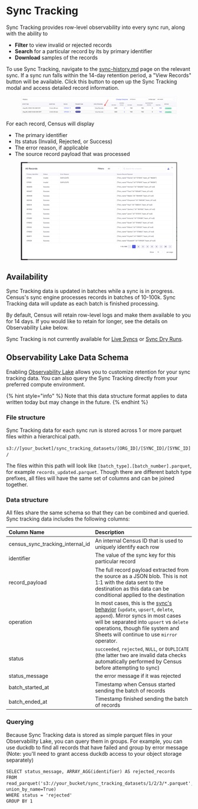 # Sync Tracking

Sync Tracking provides row-level observability into every sync run, along with the ability to

* **Filter** to view invalid or rejected records
* **Search** for a particular record by its by primary identifier
* **Download** samples of the records

To use Sync Tracking, navigate to the [sync-history.md](sync-history.md "mention") page on the relevant sync. If a sync run falls within the 14-day retention period, a "View Records" button will be available. Click this button to open up the Sync Tracking modal and access detailed record information.

<figure><img src="../../.gitbook/assets/image (2) (1).png" alt=""><figcaption></figcaption></figure>

For each record, Census will display

* The primary identifier
* Its status (Invalid, Rejected, or Success)
* The error reason, if applicable
* The source record payload that was processed

<figure><img src="../../.gitbook/assets/image (1) (1).png" alt=""><figcaption></figcaption></figure>

## Availability

Sync Tracking data is updated in batches while a sync is in progress. Census's sync engine processes records in batches of 10-100k. Sync Tracking data will update as each batch is finished processing.

By default, Census will retain row-level logs and make them available to you for 14 days. If you would like to retain for longer, see the details on Observability Lake below.

Sync Tracking is not currently available for [Live Syncs](../core-concept/live-syncs.md) or [Sync Dry Runs](sync-dry-runs.md).

## Observability Lake Data Schema

Enabling [Observability Lake](observability-lake.md) allows you to customize retention for your sync tracking data. You can also query the Sync Tracking directly from your preferred compute environment.

{% hint style="info" %}
Note that this data structure format applies to data written today but may change in the future.
{% endhint %}

### File structure

Sync Tracking data for each sync run is stored across 1 or more parquet files within a hierarchical path.

```s3://[your_bucket]/sync_tracking_datasets/[ORG_ID]/[SYNC_ID]/[SYNC_ID]/```

The files within this path will look like `[batch_type].[batch_number].parquet`, for example `records_updated.parquet`. Though there are different batch type prefixes, all files will have the same set of columns and can be joined together.

### Data structure

All files share the same schema so that they can be combined and queried. Sync tracking data includes the following columns:

| Column Name | Description |
| :---------- | :---------- |
| census_sync_tracking_internal_id | An internal Census ID that is used to uniquely identify each row |
| identifier | The value of the sync key for this particular record |
| record_payload | The full record payload extracted from the source as a JSON blob. This is not 1:1 with the data sent to the destination as this data can be conditional applied to the destination |
| operation | In most cases, this is the [sync's behavior](../core-concept#sync-behaviors) (`update`, `upsert`, `delete`, `append`). Mirror syncs in most cases will be separated into `upsert` vs `delete` operations, though file system and Sheets will continue to use `mirror` operator. |
| status | `succeeded`, `rejected`, `NULL`, or `DUPLICATE` (the latter two are invalid data checks automatically performed by Census before attempting to sync) |
| status_message | the error message if it was rejected |
| batch_started_at | Timestamp when Census started sending the batch of records |
| batch_ended_at | Timestamp finished sending the batch of records |

### Querying

Because Sync Tracking data is stored as simple parquet files in your Observability Lake, you can query them in groups. For example, you can use duckdb to find all records that have failed and group by error message (Note: you'll need to grant access duckdb access to your object storage separately)

    SELECT status_message, ARRAY_AGG(identifier) AS rejected_records
    FROM read_parquet('s3://your_bucket/sync_tracking_datasets/1/2/3/*.parquet', union_by_name=True)
    WHERE status = 'rejected'
    GROUP BY 1
